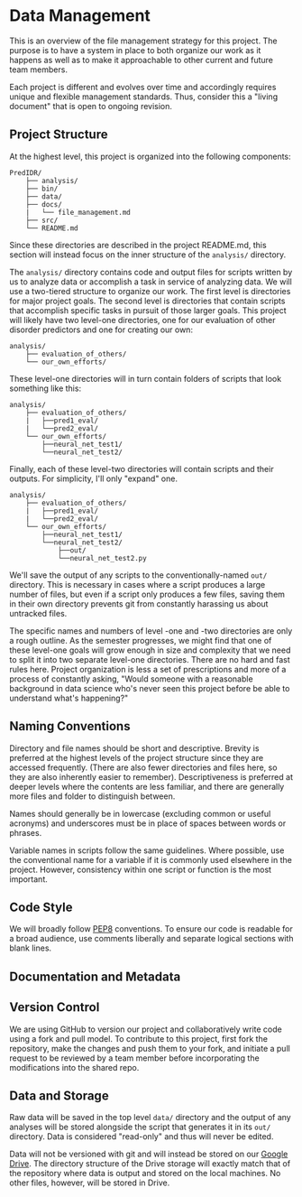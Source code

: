 # Data Management

This is an overview of the file management strategy for this project.  The purpose is to have a system in place to both organize our work as it happens as well as to make it approachable to other current and future team members.

Each project is different and evolves over time and accordingly requires unique and flexible management standards. Thus, consider this a "living document" that is open to ongoing revision.

## Project Structure

At the highest level, this project is organized into the following components:

```
PredIDR/
	├── analysis/
	├── bin/
	├── data/
	├── docs/
	|   └── file_management.md
	├── src/
	└── README.md
```

Since these directories are described in the project README.md, this section will instead focus on the inner structure of the `analysis/` directory.

The `analysis/` directory contains code and output files for scripts written by us to analyze data or accomplish a task in service of analyzing data. We will use a two-tiered structure to organize our work. The first level is directories for major project goals. The second level is directories that contain scripts that accomplish specific tasks in pursuit of those larger goals. This project will likely have two level-one directories, one for our evaluation of other disorder predictors and one for creating our own:

```
analysis/
	├── evaluation_of_others/
	└── our_own_efforts/
```

These level-one directories will in turn contain folders of scripts that look something like this:


```
analysis/
	├── evaluation_of_others/
	|	├──pred1_eval/
	|	└──pred2_eval/
	└── our_own_efforts/
	 	├──neural_net_test1/
	 	└──neural_net_test2/
```

Finally, each of these level-two directories will contain scripts and their outputs. For simplicity, I'll only "expand" one.


```
analysis/
	├── evaluation_of_others/
	|	├──pred1_eval/
	|	└──pred2_eval/
	└── our_own_efforts/
	 	├──neural_net_test1/
	 	└──neural_net_test2/
	 	 	├──out/
	 	 	└──neural_net_test2.py
```

We'll save the output of any scripts to the conventionally-named `out/` directory. This is necessary in cases where a script produces a large number of files, but even if a script only produces a few files, saving them in their own directory prevents git from constantly harassing us about untracked files.

The specific names and numbers of level -one and -two directories are only a rough outline. As the semester progresses, we might find that one of these level-one goals will grow enough in size and complexity that we need to split it into two separate level-one directories. There are no hard and fast rules here. Project organization is less a set of prescriptions and more of a process of constantly asking, "Would someone with a reasonable background in data science who's never seen this project before be able to understand what's happening?"

## Naming Conventions

Directory and file names should be short and descriptive. Brevity is preferred at the highest levels of the project structure since they are accessed frequently. (There are also fewer directories and files here, so they are also inherently easier to remember). Descriptiveness is preferred at deeper levels where the contents are less familiar, and there are generally more files and folder to distinguish between.

Names should generally be in lowercase (excluding common or useful acronyms) and underscores must be in place of spaces between words or phrases.

Variable names in scripts follow the same guidelines. Where possible, use the conventional name for a variable if it is commonly used elsewhere in the project. However, consistency within one script or function is the most important.

## Code Style

We will broadly follow [PEP8](https://www.python.org/dev/peps/pep-0008/) conventions. To ensure our code is readable for a broad audience, use comments liberally and separate logical sections with blank lines.

## Documentation and Metadata



## Version Control

We are using GitHub to version our project and collaboratively write code using a fork and pull model. To contribute to this project, first fork the repository, make the changes and push them to your fork, and initiate a pull request to be reviewed by a team member before incorporating the modifications into the shared repo.

## Data and Storage

Raw data will be saved in the top level `data/` directory and the output of any analyses will be stored alongside the script that generates it in its `out/` directory. Data is considered "read-only" and thus will never be edited.

Data will not be versioned with git and will instead be stored on our [Google Drive](https://drive.google.com/drive/folders/1h2HrEapw4jll0k-yVxKWsmqtmQxOabCZ?usp=sharing). The directory structure of the Drive storage will exactly match that of the repository where data is output and stored on the local machines. No other files, however, will be stored in Drive.
